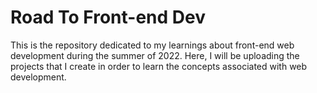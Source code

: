 # Road To Front-end Dev
This is the repository dedicated to my learnings about front-end web development during the summer of 2022. Here, I will be uploading the projects that I create in order to learn the concepts associated with web development.
